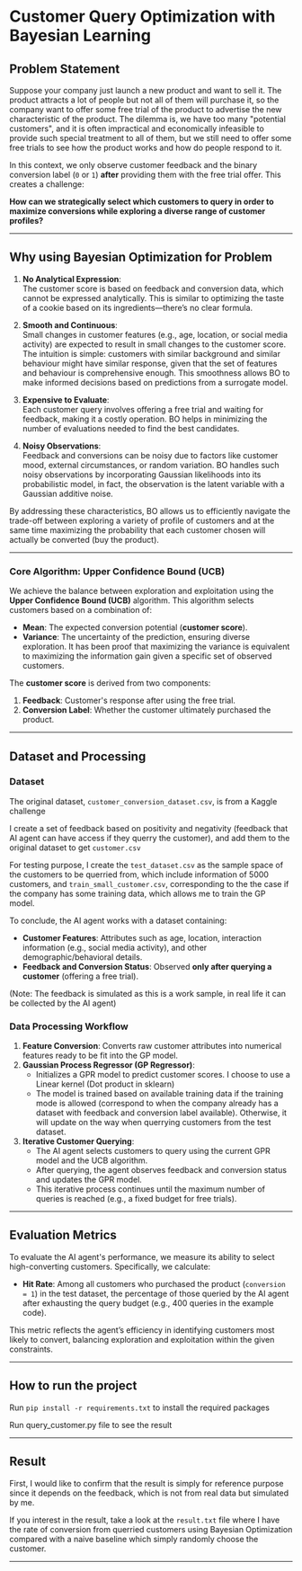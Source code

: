# **Customer Query Optimization with Bayesian Learning**

## **Problem Statement**

Suppose your company just launch a new product and want to sell it. The product attracts a lot of people but not all of them will purchase it, so the company want to offer some free trial of the product to advertise the new characteristic of the product. The dilemma is, we have too many "potential customers", and it is often impractical and economically infeasible to provide such special treatment to all of them, but we still need to offer some free trials to see how the product works and how do people respond to it.

In this context, we only observe customer feedback and the binary conversion label (`0` or `1`) **after** providing them with the free trial offer. This creates a challenge:

**How can we strategically select which customers to query in order to maximize conversions while exploring a diverse range of customer profiles?**

---

## **Why using Bayesian Optimization for Problem**

1. **No Analytical Expression**:  
   The customer score is based on feedback and conversion data, which cannot be expressed analytically. This is similar to optimizing the taste of a cookie based on its ingredients—there’s no clear formula.

2. **Smooth and Continuous**:  
   Small changes in customer features (e.g., age, location, or social media activity) are expected to result in small changes to the customer score. The intuition is simple: customers with similar background and similar behaviour might have similar response, given that the set of features and behaviour is comprehensive enough. This smoothness allows BO to make informed decisions based on predictions from a surrogate model.

3. **Expensive to Evaluate**:  
   Each customer query involves offering a free trial and waiting for feedback, making it a costly operation. BO helps in minimizing the number of evaluations needed to find the best candidates.

4. **Noisy Observations**:  
   Feedback and conversions can be noisy due to factors like customer mood, external circumstances, or random variation. BO handles such noisy observations by incorporating Gaussian likelihoods into its probabilistic model, in fact, the observation is the latent variable with a Gaussian additive noise.

By addressing these characteristics, BO allows us to efficiently navigate the trade-off between exploring a variety of profile of customers and at the same time maximizing the probability that each customer chosen will actually be converted (buy the product). 

---


### **Core Algorithm: Upper Confidence Bound (UCB)**

We achieve the balance between exploration and exploitation using the **Upper Confidence Bound (UCB)** algorithm. This algorithm selects customers based on a combination of:

- **Mean**: The expected conversion potential (**customer score**).
- **Variance**: The uncertainty of the prediction, ensuring diverse exploration. It has been proof that maximizing the variance is equivalent to maximizing the information gain given a specific set of observed customers.

The **customer score** is derived from two components:
1. **Feedback**: Customer's response after using the free trial.
2. **Conversion Label**: Whether the customer ultimately purchased the product.

---

## **Dataset and Processing**

### **Dataset**

The original dataset, `customer_conversion_dataset.csv`, is from a Kaggle challenge

I create a set of feedback based on positivity and negativity (feedback that AI agent can have access if they querry the customer), and add them to the original dataset to get `customer.csv`

For testing purpose, I create the `test_dataset.csv` as the sample space of the customers to be querried from, which include information of 5000 customers, and `train_small_customer.csv`, corresponding to the the case if the company has some training data, which allows me to train the GP model.

To conclude, the AI agent works with a dataset containing:

- **Customer Features**: Attributes such as age, location, interaction information (e.g., social media activity), and other demographic/behavioral details.
- **Feedback and Conversion Status**: Observed **only after querying a customer** (offering a free trial).

(Note: The feedback is simulated as this is a work sample, in real life it can be collected by the AI agent)

### **Data Processing Workflow**

1. **Feature Conversion**: Converts raw customer attributes into numerical features ready to be fit into the GP model.
2. **Gaussian Process Regressor (GP Regressor)**:
   - Initializes a GPR model to predict customer scores. I choose to use a Linear kernel (Dot product in sklearn)
   - The model is trained based on available training data if the training mode is allowed (correspond to when the company already has a dataset with feedback and conversion label available). Otherwise, it will update on the way when querrying customers from the test dataset.
3. **Iterative Customer Querying**:
   - The AI agent selects customers to query using the current GPR model and the UCB algorithm.
   - After querying, the agent observes feedback and conversion status and updates the GPR model.
   - This iterative process continues until the maximum number of queries is reached (e.g., a fixed budget for free trials).

---

## **Evaluation Metrics**

To evaluate the AI agent's performance, we measure its ability to select high-converting customers. Specifically, we calculate:

- **Hit Rate**: Among all customers who purchased the product (`conversion = 1`) in the test dataset, the percentage of those queried by the AI agent after exhausting the query budget (e.g., 400 queries in the example code).

This metric reflects the agent’s efficiency in identifying customers most likely to convert, balancing exploration and exploitation within the given constraints.

---

## **How to run the project**

Run `pip install -r requirements.txt` to install the required packages

Run query_customer.py file to see the result

---

## **Result**

First, I would like to confirm that the result is simply for reference purpose since it depends on the feedback, which is not from real data but simulated by me.

If you interest in the result, take a look at the `result.txt` file where I have the rate of conversion from querried customers using Bayesian Optimization compared with a naive baseline which simply randomly choose the customer.

---
